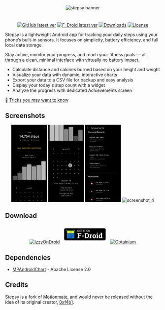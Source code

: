 <div align="center">
  <img src="images/github-banner.png" alt="stepsy banner"/>
</div>

#

<div align="center">
  
  [![GitHub latest ver](https://img.shields.io/github/v/release/nvllz/stepsy.svg?label=latest&logo=GitHub&labelColor=A41E84&color=C51684&style=for-the-badge)](https://github.com/nvllz/stepsy/releases/latest)
  [![F-Droid latest ver](https://img.shields.io/f-droid/v/com.nvllz.stepsy?labelColor=A41E84&color=C51684&label=f-droid&logo=f-droid&style=for-the-badge)](https://f-droid.org/packages/com.nvllz.stepsy)
  [![Downloads](https://img.shields.io/github/downloads/nvllz/stepsy/total?label=downloads&link=https%3A%2F%2Fgithub.com%2Fnvllz%2Fstepsy%2Freleases&labelColor=A41E84&color=C51684&style=for-the-badge)](https://github.com/nvllz/stepsy/releases)
  [![License](https://img.shields.io/github/license/nvllz/stepsy.svg?labelColor=A41E84&color=C51684&style=for-the-badge)](LICENSE)
  
</div>

Stepsy is a lightweight Android app for tracking your daily steps using your phone’s built-in sensors. It focuses on simplicity, battery efficiency, and full local data storage.

Stay active, monitor your progress, and reach your fitness goals — all through a clean, minimal interface with virtually no battery impact.

- Calculate distance and calories burned based on your height and weight
- Visualize your data with dynamic, interactive charts
- Export your data to a CSV file for backup and easy analysis
- Display your today's step count with a widget
- Analyze the progress with dedicated Achievements screen

🌟 [Tricks you may want to know](TRICKS.md)

## Screenshots

<p align="middle">
  <img src="images/1.png" width="23%" alt="screenshot_1" />
  <img src="images/2.png" width="23%" alt="screenshot_2" />
  <img src="images/3.png" width="23%" alt="screenshot_3" />
  <img src="images/6.png" width="23%" alt="screenshot_4" />
</p>

## Download

<div align=center>
  <a href="https://apt.izzysoft.de/packages/com.nvllz.stepsy"><img src="images/badge_izzyondroid.png" width="31%" alt="IzzyOnDroid" /></a>
  <a href="https://f-droid.org/packages/com.nvllz.stepsy/"><img src="images/badge_fdroid.png" width="31%" alt="F-Droid" /></a>
  <a href="obtainium://add/github.com/nvllz/stepsy"><img src="https://raw.githubusercontent.com/ImranR98/Obtainium/b1c8ac6f2ab08497189721a788a5763e28ff64cd/assets/graphics/badge_obtainium.png" alt="Obtainium" width="31%"></a>
</div>

## Dependencies

- [MPAndroidChart](https://github.com/PhilJay/MPAndroidChart) - Apache License 2.0

## Credits

Stepsy is a fork of [Motionmate](https://github.com/0xf4b1/motionmate), and would never be released without the idea of its original creator, [0xf4b1](https://github.com/0xf4b1).
